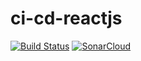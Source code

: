 # ci-cd-reactjs
[![Build Status](https://travis-ci.com/manuvaldes9/ci-cd-reactjs.svg?branch=master)](https://travis-ci.com/manuvaldes9/ci-cd-reactjs)
[![SonarCloud](https://sonarcloud.io/images/project_badges/sonarcloud-orange.svg)](https://sonarcloud.io/dashboard?id=manuvaldes9_ci-cd-reactjs)
